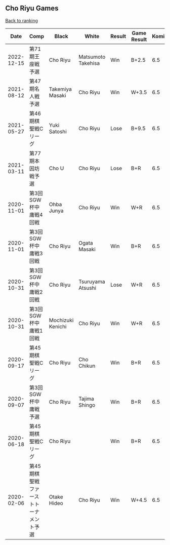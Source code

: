 ## Cho Riyu Games

[Back to ranking](../../index.md)




| **Date** | **Comp** | **Black** | **White** | **Result** | **Game Result** | **Komi** | **Rating** | **Diff** | 
| --- | --- | --- | --- | --- | --- | --- | --- | --- |
| 2022-12-15 | 第71期王座戦予選 | Cho Riyu | Matsumoto Takehisa | Win | B+2.5 | 6.5 | 2996 | 0 | 
| 2021-08-12 | 第47期名人戦予選 | Takemiya Masaki | Cho Riyu | Win | W+3.5 | 6.5 | 2996 | 41 | 
| 2021-05-27 | 第46期棋聖戦Cリーグ | Yuki Satoshi | Cho Riyu | Lose | B+9.5 | 6.5 | 2955 | 30 | 
| 2021-03-11 | 第77期本因坊戦予選 | Cho U | Cho Riyu | Lose | B+R | 6.5 | 2925 | -121 | 
| 2020-11-01 | 第3回SGW杯中庸戦4回戦 | Ohba Junya | Cho Riyu | Win | W+R | 6.5 | 3046 | 0 | 
| 2020-11-01 | 第3回SGW杯中庸戦3回戦 | Cho Riyu | Ogata Masaki | Win | B+R | 6.5 | 3046 | 106 | 
| 2020-10-31 | 第3回SGW杯中庸戦2回戦 | Cho Riyu | Tsuruyama Atsushi | Lose | W+R | 6.5 | 2940 | 0 | 
| 2020-10-31 | 第3回SGW杯中庸戦1回戦 | Mochizuki Kenichi | Cho Riyu | Win | W+R | 6.5 | 2940 | 37 | 
| 2020-09-17 | 第45期棋聖戦Cリーグ | Cho Riyu | Cho Chikun | Win | B+R | 6.5 | 2903 | 85 | 
| 2020-09-07 | 第3回SGW杯中庸戦予選 | Cho Riyu | Tajima Shingo | Win | B+R | 6.5 | 2818 | -90 | 
| 2020-06-18 | 第45期棋聖戦Cリーグ | Cho Riyu |  | Win | B+R | 6.5 | 2908 | 68 | 
| 2020-02-06 | 第45期棋聖戦ファーストトーナメント予選 | Otake Hideo | Cho Riyu | Win | W+4.5 | 6.5 | 2840 | missing |




